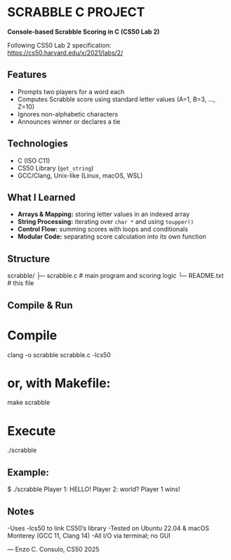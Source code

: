# SCRABBLE C PROJECT

**Console-based Scrabble Scoring in C (CS50 Lab 2)**

Following CS50 Lab 2 specification:  
https://cs50.harvard.edu/x/2021/labs/2/

## Features
- Prompts two players for a word each  
- Computes Scrabble score using standard letter values (A=1, B=3, …, Z=10)  
- Ignores non-alphabetic characters  
- Announces winner or declares a tie

## Technologies
- C (ISO C11)  
- CS50 Library (`get_string`)  
- GCC/Clang, Unix-like (Linux, macOS, WSL)

## What I Learned
- **Arrays & Mapping:** storing letter values in an indexed array  
- **String Processing:** iterating over `char *` and using `toupper()`  
- **Control Flow:** summing scores with loops and conditionals  
- **Modular Code:** separating score calculation into its own function

## Structure
scrabble/
├─ scrabble.c # main program and scoring logic
└─ README.txt # this file

## Compile & Run

# Compile
clang -o scrabble scrabble.c -lcs50
# or, with Makefile:
make scrabble

# Execute
./scrabble

## Example:
$ ./scrabble
Player 1: HELLO!
Player 2: world?
Player 1 wins!

## Notes
-Uses -lcs50 to link CS50’s library
-Tested on Ubuntu 22.04 & macOS Monterey (GCC 11, Clang 14)
-All I/O via terminal; no GUI

— Enzo C. Consulo, CS50 2025
